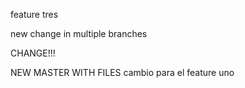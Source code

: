 feature tres

new change in multiple branches

CHANGE!!!



NEW MASTER WITH FILES
cambio para el feature uno
